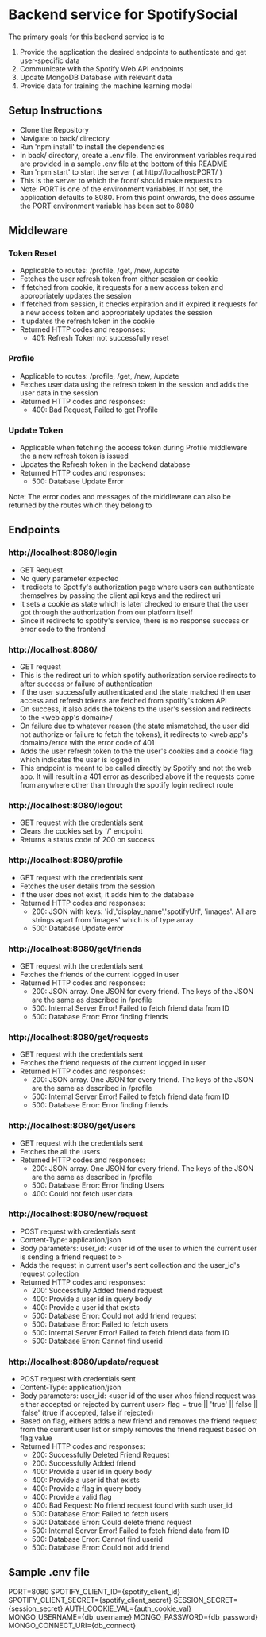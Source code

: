 
# Backend service for SpotifySocial

The primary goals for this backend service is to 
1. Provide the application the desired endpoints to authenticate and get user-specific data
2. Communicate with the Spotify Web API endpoints 
3. Update MongoDB Database with relevant data
4. Provide data for training the machine learning model

## Setup Instructions
- Clone the Repository
- Navigate to back/ directory
- Run 'npm install' to install the dependencies
- In back/ directory, create a .env file. The environment variables required are provided in a sample .env file at the bottom of this README
- Run 'npm start' to start the server ( at http://localhost:PORT/ )
- This is the server to which the front/ should make requests to 
- Note: PORT is one of the environment variables. If not set, the application defaults to 8080. From this point onwards, the docs assume the PORT environment variable has been set to 8080

## Middleware

### Token Reset
- Applicable to routes: /profile, /get, /new, /update
- Fetches the user refresh token from either session or cookie
- If fetched from cookie, it requests for a new access token and appropriately updates the session
- if fetched from session, it checks expiration and if expired it requests for a new access token and appropriately updates the session
- It updates the refresh token in the cookie
- Returned HTTP codes and responses:
	- 401: Refresh Token not successfully reset 

### Profile
- Applicable to routes: /profile, /get, /new, /update
- Fetches user data using the refresh token in the session and adds the user data in the session
- Returned HTTP codes and responses:
	- 400: Bad Request, Failed to get Profile

### Update Token
- Applicable when fetching the access token during Profile middleware the a new refresh token is issued
- Updates the Refresh token in the backend database
- Returned HTTP codes and responses:
	- 500: Database Update Error

Note: The error codes and messages of the middleware can also be returned by the routes which they belong to

## Endpoints

### http://localhost:8080/login
- GET Request
- No query parameter expected
- It rediects to Spotify's authorization page where users can authenticate themselves by passing the client api keys and the redirect uri
- It sets a cookie as state which is later checked to ensure that the user got through the authorization from our platform itself
- Since it redirects to spotify's service, there is no response success or error code to the frontend

### http://localhost:8080/
- GET request 
- This is the redirect uri to which spotify authorization service redirects to after success or failure of authentication
- If the user successfully authenticated and the state matched then user access and refresh tokens are fetched from spotify's token API
- On success, it also adds the tokens to the user's session and redirects to the <web app's domain>/
- On failure due to whatever reason (the state mismatched, the user did not authorize or failure to fetch the tokens), it redirects to <web app's domain>/error with the error code of 401
- Adds the user refresh token to the the user's cookies and a cookie flag which indicates the user is logged in
- This endpoint is meant to be called directly by Spotify and not the web app. It will result in a 401 error as described above if the requests come from anywhere other than through the spotify login redirect route

### http://localhost:8080/logout
- GET request with the credentials sent
- Clears the cookies set by '/' endpoint
- Returns a status code of 200 on success

### http://localhost:8080/profile
- GET request with the credentials sent
- Fetches the user details from the session
- if the user does not exist, it adds him to the database 
- Returned HTTP codes and responses:
	- 200: JSON with keys: 'id','display_name','spotifyUrl', 'images'. All are strings apart from 'images' which is of type array
	- 500: Database Update error

### http://localhost:8080/get/friends
- GET request with the credentials sent
- Fetches the friends of the current logged in user
- Returned HTTP codes and responses:
	- 200: JSON array. One JSON for every friend. The keys of the JSON are the same as described in /profile
	- 500: Internal Server Error! Failed to fetch friend data from ID
	- 500: Database Error: Error finding friends

### http://localhost:8080/get/requests
- GET request with the credentials sent
- Fetches the friend requests of the current logged in user
- Returned HTTP codes and responses:
	- 200: JSON array. One JSON for every friend. The keys of the JSON are the same as described in /profile
	- 500: Internal Server Error! Failed to fetch friend data from ID
	- 500: Database Error: Error finding friends

### http://localhost:8080/get/users
- GET request with the credentials sent
- Fetches the all the users 
- Returned HTTP codes and responses:
	- 200: JSON array. One JSON for every friend. The keys of the JSON are the same as described in /profile
	- 500: Database Error: Error finding Users
	- 400: Could not fetch user data

### http://localhost:8080/new/request
- POST request with credentials sent
- Content-Type: application/json
- Body parameters: user_id: \<user id of the user to which the current user is sending a friend request to \>
- Adds the request in current user's sent collection and the user_id's request collection
- Returned HTTP codes and responses:
	- 200: Successfully Added friend request
	- 400: Provide a user id in query body
	- 400: Provide a user id that exists
	- 500: Database Error: Could not add friend request
	- 500: Database Error: Failed to fetch users
	- 500: Internal Server Error! Failed to fetch friend data from ID
	- 500: Database Error: Cannot find userid

### http://localhost:8080/update/request
- POST request with credentials sent
- Content-Type: application/json
- Body parameters: user_id: \<user id of the user whos friend request was either accepted or rejected by current user\> flag = true || 'true' || false || 'false' (true if accepted, false if rejected)
- Based on flag, eithers adds a new friend and removes the friend request from the current user list or simply removes the friend request based on flag value
- Returned HTTP codes and responses:
	- 200: Successfully Deleted Friend Request
	- 200: Successfully Added friend
	- 400: Provide a user id in query body
	- 400: Provide a user id that exists
	- 400: Provide a flag in query body
	- 400: Provide a valid flag
	- 400: Bad Request: No friend request found with such user_id
	- 500: Database Error: Failed to fetch users
	- 500: Database Error: Could delete friend request
	- 500: Internal Server Error! Failed to fetch friend data from ID
	- 500: Database Error: Cannot find userid
	- 500: Database Error: Could not add friend

## Sample .env file
PORT=8080
SPOTIFY_CLIENT_ID={spotify_client_id}
SPOTIFY_CLIENT_SECRET={spotify_client_secret}
SESSION_SECRET={session_secret}
AUTH_COOKIE_VAL={auth_cookie_val}
MONGO_USERNAME={db_username}
MONGO_PASSWORD={db_password}
MONGO_CONNECT_URI={db_connect}
